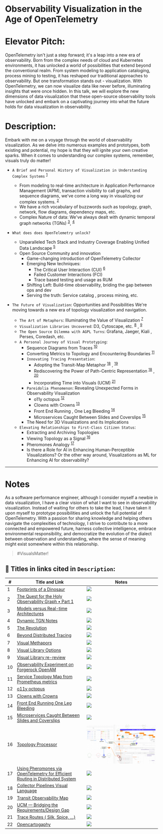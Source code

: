 # Observability Visualization in the Age of OpenTelemetry

# Elevator Pitch:

OpenTelemetry isn't just a step forward; it's a leap into a new era of observability. Born from the complex needs of cloud and Kubernetes environments, it has unlocked a world of possibilities that extend beyond the conventional realm. From system modeling to application cataloging, process mining to testing, it has reshaped our traditional approaches to observability. But one transformation stands out - visualization. With OpenTelemetry, we can now visualize data like never before, illuminating insights that were once hidden. In this talk, we will explore the new dimensions of data visualization that these open-source observability tools have unlocked and embark on a captivating journey into what the future holds for data visualization in observability.

# Description:

Embark with me on a voyage through the world of observability visualization. As we delve into numerous examples and prototypes, both existing and potential, my hope is that they will ignite your own creative sparks. When it comes to understanding our complex systems, remember, visuals truly do matter! 


- `A Brief and Personal History of Visualization in Understanding Complex Systems`    <sup>[1](https://tractatus.one/the-quest-for-the-holy-observability-graph-foreword-27d8c4f7c8b5)</sup>
    - From modeling to real-time architecture in Application Performance Management (APM), transaction visibility to call graphs, and sequence diagrams, we've come a long way in visualizing our complex systems. <sup>[2](https://tractatus.one/the-quest-for-the-holy-observability-graph-part-1-9d3613e28332)</sup>
    - We have a rich vocabulary of buzzwords such as topology, graph, network, flow diagrams, dependency maps, etc. 
    - Complex Nature of data: We've always dealt with dynamic temporal graph networks (TGNs)    <sup>[3](https://tractatus.one/the-quest-for-the-holy-observability-graph-part-2-1b2b0b9b2b0b)</sup>, <sup>[4](https://tractatus.one/pathways-metrics-to-traces-55a7d6c8682a)</sup>

- `What does does OpenTelemetry unlock?`
    - Unparalleled Tech Stack and Industry Coverage Enabling Unified Data Landscape <sup>[5](https://tractatus.one/the-quest-for-the-holy-observability-graph-part-2-51defa4e97d9)</sup>
    - Open Source Community and innovation
        - Game-changing introduction of OpenTelemetry Collector
        - Emerging New techniques: 
            - The Critical User Interaction (CUI)
            <sup>[6](https://tractatus.one/the-quest-for-the-holy-observability-graph-part-3-5a8969cff572)</sup>
            - Failed Customer Interactions (FCI)
            - Trace based testing and usage as RUM
        - Shifting Left: Build-time observability, briding the gap between ops and dev
        - Serving the truth: Service catalog , process mining, etc.

- `The Future of Visualization`: Opportunities and Possibilities
    We're moving towards a new era of topology visualization and navigation.
    
    - `The Art of Metaphors`: Illuminating the Value of Visualization <sup>[7](https://tractatus.one/the-quest-for-the-holy-observability-graph-part-3-5a8969cff572)</sup>
    - `Visualization Libraries Uncovered`:  D3, Cytoscape, etc. <sup>[8](https://tractatus.one/the-quest-for-the-holy-observability-graph-part-3-5a8969cff572)</sup> , <sup>[9](https://https://tractatus.one/shahmaran-20a9f1678)</sup>
    - `The Open Source Dilemma with AGPL Turns`: Grafana, Jaeger, Kiali , Perses, Coredash, etc. 
    - `A Personal Journey of Visual Prototyping`:
        - Sequence Diagrams from Traces <sup>[10](https://devrimdemiroz.gitlab.io/post/2021-03-09-observeopenam/)</sup>
        - Converting Metrics to Topology and Encountering Boundaries <sup>[11](https://tractatus.one/shahmaran-20a9f1678)</sup>
        - `Innovating Tracing Presentation`: 
            - Adopting the Transit-Map Metaphor <sup>[18](https://tractatus.one/collector-pipelinesvisual-language-26f950c8d22)</sup> , <sup>[19](https://tractatus.one/transit-observability-map-e73c61a9b9e0)</sup>
            - Rediscovering the Power of Path-Centric Representation  <sup>[18](https://tractatus.one/collector-pipelinesvisual-language-26f950c8d22)</sup> , <sup>[20](https://tractatus.one/the-quest-for-the-holy-observability-graph-part-1-9d3613e28332)</sup>
            - Incorporating Time into Visuals (UCM) <sup>[21](https://tractatus.one/shahmaran-20a9f1678)</sup>
        - `Pareidolia Phenomenon`: Revealing Unexpected Forms in Observability Visualization
            - o11y octopus <sup>[12](https://tractatus.one/pathways-metrics-to-traces-55a7d6c8682a)</sup>
            -  Clowns with Crowns <sup>[13](https://tractatus.one/pathways-metrics-to-traces-55a7d6c8682a)</sup>
            - Front End Running , One Leg Bleeding <sup>[14](https://tractatus.one/pathways-metrics-to-traces-55a7d6c8682a)</sup>
            - Microservices Caught Between Slides and Coverslips <sup>[15](https://tractatus.one/pathways-metrics-to-traces-55a7d6c8682a)</sup>
        - The Need for 3D Visualizations and its Implications
    - `Elevating Relationships to First-Class Citizen Status`:
        - Extracting and Archiving Topologies
        - Viewing Topology as a Signal <sup>[16](https://github.com/devrimdemiroz/opentelemetry-demo-webstore/blob/shahmaran/src/servicetopology/SpanGraphProcessor.md)</sup>
        - Pheromones Analogy <sup>[17](https://tractatus.one/using-pheromones-via-opentelemetry-for-efficient-routing-in-distributed-system-ac163b26382e)</sup>
        - Is there a Role for AI in Enhancing Human-Perceptible Visualizations? Or the other way around, Visualizations as ML for Enhancing AI for observability?


---


# Notes

As a software performance engineer, although I consider myself a newbie in data visualization, I have a clear vision of what I want to see in observability visualization. Instead of waiting for others to take the lead, I have taken it upon myself to prototype possibilities and unlock the full potential of OpenTelemetry. With a passion for sharing knowledge and helping others navigate the complexities of technology, I strive to contribute to a more connected and empowered future, harness collective intelligence, embrace environmental responsibility, and democratize the evolution of the dialect between observation and understanding, where the sense of meaning might exist somewhere within this relationship.

>  #VisualsMatter! 


## 👀 Titles in links cited in `Description`:
| **#** | **Title and Link** | **Notes** |
| --- | --- | --- |
| 1 | [Footprints of a Dinosaur](https://tractatus.one/the-quest-for-the-holy-observability-graph-foreword-27d8c4f7c8b5) | ![](https://miro.medium.com/v2/resize:fill:224:224/g:fp:0.29:0.09/1*cwgB2gERTgYo82PJ7rNjAg.jpeg) |
| 2 | [The Quest for the Holy Observability Graph • Part 1](https://tractatus.one/the-quest-for-the-holy-observability-graph-part-1-9d3613e28332) |![](https://miro.medium.com/v2/resize:fit:1400/format:webp/1*dBl4n92jl-q1Vs-cCe7F0A.png)  |
| 3 | [Models versus Real-time Architectures](https://tractatus.one/the-quest-for-the-holy-observability-graph-part-3-5a8969cff572) |  ![](https://miro.medium.com/v2/resize:fit:808/format:webp/1*Fne9xoPThjNLve3D1isr4w.png)|
| 4 | [Dynamic TGN Notes](https://tractatus.one/pathways-metrics-to-traces-55a7d6c8682a) | ![](https://miro.medium.com/v2/resize:fit:1400/0*JSLDSDFIicPb8SN3) |
| 5 | [The Revolution](https://tractatus.one/the-quest-for-the-holy-observability-graph-part-2-51defa4e97d9) | ![](https://miro.medium.com/v2/resize:fit:1002/format:webp/1*moChPG_vYVgunqnnpHNXxQ.jpeg)  |
| 6 | [Beyond Distributed Tracing](https://tractatus.one/the-quest-for-the-holy-observability-graph-part-3-5a8969cff572) | ![](https://miro.medium.com/v2/resize:fit:1400/format:webp/1*qhJqHxT3xgPvgOpgzPYbAw.png)  |
| 7 | [Visual Methapors](https://tractatus.one/the-quest-for-the-holy-observability-graph-part-3-5a8969cff572) | ![](https://miro.medium.com/v2/resize:fit:1400/format:webp/0*nSrFQvpC4zlVZcpz.jpeg) |
| 8 | [Visual Library Options](https://tractatus.one/the-quest-for-the-holy-observability-graph-part-3-5a8969cff572) | ![](https://miro.medium.com/v2/resize:fit:1400/format:webp/1*QY-MGwiyGTWW4UWhoVKPcA.png) |
| 9 | [Visual Library re-review](https://tractatus.one/shahmaran-20a9f1678) | ![](https://miro.medium.com/v2/resize:fit:1400/format:webp/1*iHDpuErH8DUVJendtsJ05w.png) |
| 10 | [Observability Experiment on Forgerock OpenAM](https://devrimdemiroz.gitlab.io/post/2021-03-09-observeopenam/) | ![](https://devrimdemiroz.gitlab.io/oidc-authz.svg) |
| 11 | [Service Topology Map from Prometheus metrics](https://tractatus.one/shahmaran-20a9f1678) | ![](https://miro.medium.com/v2/resize:fit:1400/format:webp/1*BXUMKn4u-5tdU6noFGXU8w.png) |
| 12 | [o11y octopus](https://tractatus.one/pathways-metrics-to-traces-55a7d6c8682a) | ![](https://miro.medium.com/v2/resize:fit:1400/format:webp/1*V7p2-EfICdEa4iMdsscDqA.png)  |
| 13| [Clowns with Crowns](https://tractatus.one/pathways-metrics-to-traces-55a7d6c8682a) | ![](https://miro.medium.com/v2/resize:fit:848/format:webp/1*5uhyy-S-MYjfjRgA76vKgw.png)  |
| 14 | [Front End Running One Leg Bleeding ](https://tractatus.one/pathways-metrics-to-traces-55a7d6c8682a) | ![](https://miro.medium.com/v2/resize:fit:1400/format:webp/1*-Mq81wajV5R5qtev539ddw.png)  |
| 15 | [Microservices Caught Between Slides and Coverslips](https://tractatus.one/pathways-metrics-to-traces-55a7d6c8682a) | ![](https://miro.medium.com/v2/resize:fit:1280/1*FhwJko3X-fOxFp_RE8eKpw.gif)  |
| 16 | [Topology Processor](https://github.com/devrimdemiroz/opentelemetry-demo-webstore/blob/shahmaran/src/servicetopology/SpanGraphProcessor.md) | ![](https://github.com/devrimdemiroz/opentelemetry-demo-webstore/raw/shahmaran/src/servicetopology/img.png)  |
| 17 | [Using Pheromones via OpenTelemetry for Efficient Routing in Distributed System](https://tractatus.one/using-pheromones-via-opentelemetry-for-efficient-routing-in-distributed-system-ac163b26382e) | ![](https://miro.medium.com/v2/resize:fit:1400/format:webp/1*rxSMGWCDn68lChd7m88txw.png)  |
| 18 | [Collector Pipelines Visual Language](https://tractatus.one/collector-pipelinesvisual-language-26f950c8d22) | ![](https://miro.medium.com/v2/resize:fit:1400/format:webp/1*cObFTtFHt8NBlbsN5hDofA.png)  |
| 19 | [Transit Observability Map](https://tractatus.one/transit-observability-map-e73c61a9b9e0) | ![](https://miro.medium.com/v2/resize:fit:1400/format:webp/1*DL5HF9zHFjduFD3Fr8q2FQ.png)  |
| 20 | [UCM — Bridging the Requirements/Design Gap](https://tractatus.one/the-quest-for-the-holy-observability-graph-part-1-9d3613e28332) |  ![](https://miro.medium.com/v2/resize:fit:1400/format:webp/1*W1a4a69e6Knbj93bevx1yQ.png)|
| 21 | [Trace Routes ( Silk, Spice, …)](https://tractatus.one/shahmaran-20a9f1678) | ![](https://miro.medium.com/v2/resize:fit:1400/format:webp/1*sxaXYQAr26oeZVJa-k-vug.png)  |
| 22 | [Opencartogaphy](https://tractatus.one/on-the-road-again-84091e77782a) | ![](https://miro.medium.com/v2/resize:fit:1400/format:webp/1*pwYayJDW9sm2Exar2KMivw.png)  |



